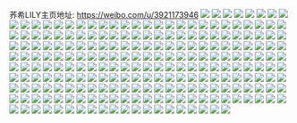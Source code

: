 荞希LILY主页地址: https://weibo.com/u/3921173946 
![](https://wx4.sinaimg.cn/mw2000/e9b85dbagy1h93kkmick6j20u0140qap.jpg) 
![](https://wx4.sinaimg.cn/mw2000/e9b85dbagy1h93kkjia74j20u016athg.jpg) 
![](https://wx4.sinaimg.cn/mw2000/e9b85dbagy1h93kkjz6lij20u0140n6m.jpg) 
![](https://wx4.sinaimg.cn/mw2000/e9b85dbagy1h93kkmw47aj20u0140n4s.jpg) 
![](https://wx4.sinaimg.cn/mw2000/e9b85dbagy1h93kkis6ajj20u0140tmk.jpg) 
![](https://wx4.sinaimg.cn/mw2000/e9b85dbagy1h93kkm5b2gj20u0140ti6.jpg) 
![](https://wx4.sinaimg.cn/mw2000/e9b85dbagy1h93kkl4dt0j20u0140gw7.jpg) 
![](https://wx4.sinaimg.cn/mw2000/e9b85dbagy1h93kkkdgomj20u0140k0t.jpg) 
![](https://wx4.sinaimg.cn/mw2000/e9b85dbagy1h93kl3tudvj20u0140n68.jpg) 
![](https://wx4.sinaimg.cn/mw2000/e9b85dbagy1h922o2bmugj20u0140n3x.jpg) 
![](https://wx4.sinaimg.cn/mw2000/e9b85dbagy1h922o34cm0j20u0140gse.jpg) 
![](https://wx4.sinaimg.cn/mw2000/e9b85dbagy1h922o425yvj20u0140dma.jpg) 
![](https://wx4.sinaimg.cn/mw2000/e9b85dbagy1h922o1epzqj20u0140wki.jpg) 
![](https://wx4.sinaimg.cn/mw2000/e9b85dbagy1h908mt6gclj22802yob2b.jpg) 
![](https://wx4.sinaimg.cn/mw2000/e9b85dbagy1h908mveb2uj22802yoqv6.jpg) 
![](https://wx4.sinaimg.cn/mw2000/e9b85dbagy1h908mx6xqdj22802yoqv6.jpg) 
![](https://wx4.sinaimg.cn/mw2000/e9b85dbagy1h908mym9uij22802yoqv6.jpg) 
![](https://wx4.sinaimg.cn/mw2000/e9b85dbagy1h8v20ja5y8j22802yonpe.jpg) 
![](https://wx4.sinaimg.cn/mw2000/e9b85dbagy1h8v20kvlhxj22802yoqv6.jpg) 
![](https://wx4.sinaimg.cn/mw2000/e9b85dbagy1h8v20hn2ruj22802yonpe.jpg) 
![](https://wx4.sinaimg.cn/mw2000/e9b85dbagy1h8tykrdopoj22802yoe84.jpg) 
![](https://wx4.sinaimg.cn/mw2000/e9b85dbagy1h8tykorehdj22802yonpg.jpg) 
![](https://wx4.sinaimg.cn/mw2000/e9b85dbagy1h8n3yten42j22c03401l1.jpg) 
![](https://wx4.sinaimg.cn/mw2000/e9b85dbagy1h8n3yq0bohj22c02c01ky.jpg) 
![](https://wx4.sinaimg.cn/mw2000/e9b85dbagy1h8n3yvsdfvj22c02c0hdu.jpg) 
![](https://wx4.sinaimg.cn/mw2000/e9b85dbagy1h8n3yxebsij22802yoqv6.jpg) 
![](https://wx4.sinaimg.cn/mw2000/e9b85dbagy1h8gmqhpx6bj20u0140472.jpg) 
![](https://wx4.sinaimg.cn/mw2000/e9b85dbagy1h8gmqinxf4j20u014012w.jpg) 
![](https://wx4.sinaimg.cn/mw2000/e9b85dbagy1h8gmqjfjj7j20u014010g.jpg) 
![](https://wx4.sinaimg.cn/mw2000/e9b85dbagy1h8gmqjzes8j20u0140n2f.jpg) 
![](https://wx4.sinaimg.cn/mw2000/e9b85dbagy1h8542ilmruj22802yoqv6.jpg) 
![](https://wx4.sinaimg.cn/mw2000/e9b85dbagy1h8542ku031j22c03407wi.jpg) 
![](https://wx4.sinaimg.cn/mw2000/e9b85dbagy1h8542glabxj20u00t6148.jpg) 
![](https://wx4.sinaimg.cn/mw2000/e9b85dbagy1h7umpsywclj22802yo4qr.jpg) 
![](https://wx4.sinaimg.cn/mw2000/e9b85dbagy1h7umq4nr3bj23402c04qr.jpg) 
![](https://wx4.sinaimg.cn/mw2000/e9b85dbagy1h7umpyl75ej22802you0y.jpg) 
![](https://wx4.sinaimg.cn/mw2000/e9b85dbagy1h7ct7etd1kj20u0140ti1.jpg) 
![](https://wx4.sinaimg.cn/mw2000/e9b85dbagy1h7ct79bxemj20u014049v.jpg) 
![](https://wx4.sinaimg.cn/mw2000/e9b85dbagy1h73pdf0zmgj22c03407wj.jpg) 
![](https://wx4.sinaimg.cn/mw2000/e9b85dbagy1h73pdcynvgj22c0340npf.jpg) 
![](https://wx4.sinaimg.cn/mw2000/e9b85dbagy1h73pdgkp1nj22c0340u0y.jpg) 
![](https://wx4.sinaimg.cn/mw2000/e9b85dbagy1h703ae1q6zj20wi1ycat3.jpg) 
![](https://wx4.sinaimg.cn/mw2000/e9b85dbagy1h703apdd2lj22802you0z.jpg) 
![](https://wx4.sinaimg.cn/mw2000/e9b85dbagy1h6ukg2xenjj20u014016n.jpg) 
![](https://wx4.sinaimg.cn/mw2000/e9b85dbagy1h6ukg3tablj20u0140tlg.jpg) 
![](https://wx4.sinaimg.cn/mw2000/e9b85dbagy1h6ukg52wz5j20u0140nc0.jpg) 
![](https://wx4.sinaimg.cn/mw2000/e9b85dbagy1h6ukg1hjgcj20u01400zg.jpg) 
![](https://wx4.sinaimg.cn/mw2000/e9b85dbagy1h6ukg5ouzhj20u0140aiq.jpg) 
![](https://wx4.sinaimg.cn/mw2000/e9b85dbagy1h6ukg6ablgj20u0140jxw.jpg) 
![](https://wx4.sinaimg.cn/mw2000/e9b85dbagy1h6ukg6vjfrj20u0140tia.jpg) 
![](https://wx4.sinaimg.cn/mw2000/e9b85dbagy1h6ukg7fk0qj20u01407e4.jpg) 
![](https://wx4.sinaimg.cn/mw2000/e9b85dbagy1h6ukg7yn84j20u014041q.jpg) 
![](https://wx4.sinaimg.cn/mw2000/e9b85dbagy1h6u75vqt0hj20u0140n4n.jpg) 
![](https://wx4.sinaimg.cn/mw2000/e9b85dbagy1h6mm50hgb6j20rn0zoq5x.jpg) 
![](https://wx4.sinaimg.cn/mw2000/e9b85dbagy1h69hjcyc26j22802zjgu8.jpg) 
![](https://wx4.sinaimg.cn/mw2000/e9b85dbagy1h69hjf4g8hj22802yonkg.jpg) 
![](https://wx4.sinaimg.cn/mw2000/e9b85dbagy1h69hjg5ewij21sz2en46i.jpg) 
![](https://wx4.sinaimg.cn/mw2000/e9b85dbagy1h5wrhlnhsej22802yohdv.jpg) 
![](https://wx4.sinaimg.cn/mw2000/e9b85dbagy1h5vx76pvnkj23402c0u0x.jpg) 
![](https://wx4.sinaimg.cn/mw2000/e9b85dbagy1h5vx78b4hkj22c03407wi.jpg) 
![](https://wx4.sinaimg.cn/mw2000/e9b85dbagy1h5vx7i1ihqj20r413u75b.jpg) 
![](https://wx4.sinaimg.cn/mw2000/e9b85dbagy1h5mlizvfkfj20u0140gv6.jpg) 
![](https://wx4.sinaimg.cn/mw2000/e9b85dbagy1h5mliyvqzuj20u0140455.jpg) 
![](https://wx4.sinaimg.cn/mw2000/e9b85dbagy1h5mlj0ykz4j20u0140dpk.jpg) 
![](https://wx4.sinaimg.cn/mw2000/e9b85dbagy1h5mlj1oygzj20u014010l.jpg) 
![](https://wx4.sinaimg.cn/mw2000/e9b85dbagy1h5mlj2fs68j20u0140n8i.jpg) 
![](https://wx4.sinaimg.cn/mw2000/e9b85dbagy1h5mlj39rk4j20u01407g5.jpg) 
![](https://wx4.sinaimg.cn/mw2000/e9b85dbagy1h5mlj5g9vvj20u017v7h9.jpg) 
![](https://wx4.sinaimg.cn/mw2000/e9b85dbagy1h5mlj3vl46j21400u0jz8.jpg) 
![](https://wx4.sinaimg.cn/mw2000/e9b85dbagy1h5mlj4m3jzj20u014014y.jpg) 
![](https://wx4.sinaimg.cn/mw2000/e9b85dbagy1h5mlj61qrdj21400u0wkt.jpg) 
![](https://wx4.sinaimg.cn/mw2000/e9b85dbagy1h5mlj6qav9j20u0140wln.jpg) 
![](https://wx4.sinaimg.cn/mw2000/e9b85dbagy1h5mlj7eyrjj20u0140wpn.jpg) 
![](https://wx4.sinaimg.cn/mw2000/e9b85dbagy1h5mlj84bztj20u014047n.jpg) 
![](https://wx4.sinaimg.cn/mw2000/e9b85dbagy1h5mlj8stjej20u0140wmz.jpg) 
![](https://wx4.sinaimg.cn/mw2000/e9b85dbagy1h5mlj9j5gzj21400u0agx.jpg) 
![](https://wx4.sinaimg.cn/mw2000/e9b85dbagy1h56kfbnjcuj22802yox6q.jpg) 
![](https://wx4.sinaimg.cn/mw2000/e9b85dbagy1h56kfemym4j22802yonpe.jpg) 
![](https://wx4.sinaimg.cn/mw2000/e9b85dbagy1h56kfd7ta6j22802you0y.jpg) 
![](https://wx4.sinaimg.cn/mw2000/e9b85dbagy1h52vfippvqj20jo0ov42r.jpg) 
![](https://wx4.sinaimg.cn/mw2000/e9b85dbagy1h4ultui21uj20s51e2gwt.jpg) 
![](https://wx4.sinaimg.cn/mw2000/e9b85dbagy1h4ultv3stkj20u0167ndu.jpg) 
![](https://wx4.sinaimg.cn/mw2000/e9b85dbagy1h4sgen0ttij20u014011n.jpg) 
![](https://wx4.sinaimg.cn/mw2000/e9b85dbagy1h4sgeody5rj20u0140n5z.jpg) 
![](https://wx4.sinaimg.cn/mw2000/e9b85dbagy1h4mgdc4zsaj22802yox6q.jpg) 
![](https://wx4.sinaimg.cn/mw2000/e9b85dbagy1h4mgd9vilij22yo280hdv.jpg) 
![](https://wx4.sinaimg.cn/mw2000/e9b85dbagy1h4mgd82wyjj22802yob2b.jpg) 
![](https://wx4.sinaimg.cn/mw2000/e9b85dbagy1h4mgdaj4g4j20k00zk48n.jpg) 
![](https://wx4.sinaimg.cn/mw2000/e9b85dbagy1h4g1pb1fyaj22802yo1kz.jpg) 
![](https://wx4.sinaimg.cn/mw2000/e9b85dbagy1h4g1pbkmskj21hc0u0tk8.jpg) 
![](https://wx4.sinaimg.cn/mw2000/e9b85dbagy1h4ddwj1t1rj21ap1lh1hu.jpg) 
![](https://wx4.sinaimg.cn/mw2000/e9b85dbagy1h43u8xx7y8j22802yo4qs.jpg) 
![](https://wx4.sinaimg.cn/mw2000/e9b85dbagy1h43u94kooaj22802yokjo.jpg) 
![](https://wx4.sinaimg.cn/mw2000/e9b85dbagy1h3zw9g9j3tj20u01awjz5.jpg) 
![](https://wx4.sinaimg.cn/mw2000/e9b85dbagy1h3zw9ea8ucj20u0140489.jpg) 
![](https://wx4.sinaimg.cn/mw2000/e9b85dbagy1h3zw9d4479j20u0140doe.jpg) 
![](https://wx4.sinaimg.cn/mw2000/e9b85dbagy1h3zw9rwbd8j20u0140woh.jpg) 
![](https://wx4.sinaimg.cn/mw2000/e9b85dbagy1h3wid01sqsj21o02yo1ky.jpg) 
![](https://wx4.sinaimg.cn/mw2000/e9b85dbagy1h3f3dln1kpj229y327x6q.jpg) 
![](https://wx4.sinaimg.cn/mw2000/e9b85dbaly1h2zv8vjvlgj21o02yo7wj.jpg) 
![](https://wx4.sinaimg.cn/mw2000/e9b85dbaly1h2xd052830j20u00zuarw.jpg) 
![](https://wx4.sinaimg.cn/mw2000/e9b85dbaly1h2qt5h0m42j22c03401kz.jpg) 
![](https://wx4.sinaimg.cn/mw2000/e9b85dbaly1h2n4sry5cnj20u01hch0j.jpg) 
![](https://wx4.sinaimg.cn/mw2000/e9b85dbaly1h2n4sseshqj20u01hcqga.jpg) 
![](https://wx4.sinaimg.cn/mw2000/e9b85dbaly1h2n4sssokjj20u01414af.jpg) 
![](https://wx4.sinaimg.cn/mw2000/e9b85dbaly1h2n4stcxkqj20u01djgzq.jpg) 
![](https://wx4.sinaimg.cn/mw2000/e9b85dbaly1h2n4stokpqj20u01hc7f5.jpg) 
![](https://wx4.sinaimg.cn/mw2000/e9b85dbaly1h2n4su1y5wj20u01hl7ew.jpg) 
![](https://wx4.sinaimg.cn/mw2000/e9b85dbaly1h2n4sugefdj21400u0thl.jpg) 
![](https://wx4.sinaimg.cn/mw2000/e9b85dbaly1h2n4surlw0j21410u047i.jpg) 
![](https://wx4.sinaimg.cn/mw2000/e9b85dbaly1h2n4srfll1j20u0141q9s.jpg) 
![](https://wx4.sinaimg.cn/mw2000/e9b85dbaly1h2n4sv36kyj20u014279b.jpg) 
![](https://wx4.sinaimg.cn/mw2000/e9b85dbaly1h2n4svg5a9j20u013hqb1.jpg) 
![](https://wx4.sinaimg.cn/mw2000/e9b85dbaly1h2h206czsrj20u01hcqib.jpg) 
![](https://wx4.sinaimg.cn/mw2000/e9b85dbaly1h2h207cvnvj20u01hcgzm.jpg) 
![](https://wx4.sinaimg.cn/mw2000/e9b85dbaly1h2h2056i9vj20u01hc4d4.jpg) 
![](https://wx4.sinaimg.cn/mw2000/e9b85dbaly1h2f1u3xc7oj20u01hcapa.jpg) 
![](https://wx4.sinaimg.cn/mw2000/e9b85dbaly1h2f1u79e4lj20u01hctpo.jpg) 
![](https://wx4.sinaimg.cn/mw2000/e9b85dbaly1h2f1u991x0j20u01dnk5m.jpg) 
![](https://wx4.sinaimg.cn/mw2000/e9b85dbaly1h2f1u0bc5tj20u01hcne5.jpg) 
![](https://wx4.sinaimg.cn/mw2000/e9b85dbaly1h2f1uboarpj20u0140qbc.jpg) 
![](https://wx4.sinaimg.cn/mw2000/e9b85dbaly1h2f1ueb1d1j20u01gcnaz.jpg) 
![](https://wx4.sinaimg.cn/mw2000/e9b85dbaly1h2f1ug5nknj21400u0480.jpg) 
![](https://wx4.sinaimg.cn/mw2000/e9b85dbaly1h2f1uirvbjj21410u0aq8.jpg) 
![](https://wx4.sinaimg.cn/mw2000/e9b85dbaly1h2f1ujxd18j21400u0teh.jpg) 
![](https://wx4.sinaimg.cn/mw2000/e9b85dbaly1h288qq1q7sj20u210majq.jpg) 
![](https://wx4.sinaimg.cn/mw2000/e9b85dbaly1h288qt54qkj229a340npd.jpg) 
![](https://wx4.sinaimg.cn/mw2000/e9b85dbaly1h288qrtsqyj22bz2xbqv6.jpg) 
![](https://wx4.sinaimg.cn/mw2000/e9b85dbaly1h288qtx8jxj22c02yge81.jpg) 
![](https://wx4.sinaimg.cn/mw2000/e9b85dbaly1h288qvojc5j216o1kwtuo.jpg) 
![](https://wx4.sinaimg.cn/mw2000/e9b85dbaly1h288r87c88j22c0340npd.jpg) 
![](https://wx4.sinaimg.cn/mw2000/e9b85dbaly1h23itoexuxj21hc0u019f.jpg) 
![](https://wx4.sinaimg.cn/mw2000/e9b85dbaly1h23itsllqhj20u01hc1gw.jpg) 
![](https://wx4.sinaimg.cn/mw2000/e9b85dbaly1h23itleokcj21400u0dmw.jpg) 
![](https://wx4.sinaimg.cn/mw2000/e9b85dbaly1h23ituiqm9j20u01hck23.jpg) 
![](https://wx4.sinaimg.cn/mw2000/e9b85dbaly1h1z1l6zv8ij22c0340e83.jpg) 
![](https://wx4.sinaimg.cn/mw2000/e9b85dbaly1h1z1l4bz8gj21o02stkjm.jpg) 
![](https://wx4.sinaimg.cn/mw2000/e9b85dbaly1h1txdjnpz1j21o02yo1kz.jpg) 
![](https://wx4.sinaimg.cn/mw2000/e9b85dbaly1h1txdido81j21o02yo1kz.jpg) 
![](https://wx4.sinaimg.cn/mw2000/e9b85dbaly1gqcbpsozdzj22c03404qp.jpg) 
![](https://wx4.sinaimg.cn/mw2000/e9b85dbaly1gqcbpqugp9j20tu13u1kx.jpg) 
![](https://wx4.sinaimg.cn/mw2000/e9b85dbaly1gqcbpoww6jj22c03407wh.jpg) 
![](https://wx4.sinaimg.cn/mw2000/e9b85dbaly1gqcbpulbcvj22c03401kx.jpg) 
![](https://wx4.sinaimg.cn/mw2000/e9b85dbaly1gqcbq156gcj20od1bt10r.jpg) 
![](https://wx4.sinaimg.cn/mw2000/e9b85dbaly1gqcbpvl5pgj20tg0ys0ur.jpg) 
![](https://wx4.sinaimg.cn/mw2000/e9b85dbaly1gqcbpz2cvxj20v91vokjr.jpg) 
![](https://wx4.sinaimg.cn/mw2000/e9b85dbaly1gqcbq0739cj22c0340e81.jpg) 
![](https://wx4.sinaimg.cn/mw2000/e9b85dbaly1gqcbq0t63nj20xc18eajx.jpg) 
![](https://wx4.sinaimg.cn/mw2000/e9b85dbaly1gpchrxszg6j21o02yoe82.jpg) 
![](https://wx4.sinaimg.cn/mw2000/e9b85dbaly1gojn0zb8ldj21o02yo4qq.jpg) 
![](https://wx4.sinaimg.cn/mw2000/e9b85dbaly1gojn0y7ncgj22yo1o0kjm.jpg) 
![](https://wx4.sinaimg.cn/mw2000/e9b85dbaly1go8lu227i1j20u01407ao.jpg) 
![](https://wx4.sinaimg.cn/mw2000/e9b85dbaly1go8lw2cklhj20u0140gvw.jpg) 
![](https://wx4.sinaimg.cn/mw2000/e9b85dbaly1go8lw36wt1j20u01404b3.jpg) 
![](https://wx4.sinaimg.cn/mw2000/e9b85dbaly1go8lw432kwj20u01hcnbr.jpg) 
![](https://wx4.sinaimg.cn/mw2000/e9b85dbaly1gnkk4l9n4bj21o02yonpe.jpg) 
![](https://wx4.sinaimg.cn/mw2000/e9b85dbaly1gnkk4qkae2j20u00pwgml.jpg) 
![](https://wx4.sinaimg.cn/mw2000/e9b85dbaly1gn6ymp5wf3j21o02yo4qq.jpg) 
![](https://wx4.sinaimg.cn/mw2000/e9b85dbaly1gn6ymq5warj21o02you0x.jpg) 
![](https://wx4.sinaimg.cn/mw2000/e9b85dbaly1gn6ymo0hdpj21o02yonpd.jpg) 
![](https://wx4.sinaimg.cn/mw2000/e9b85dbaly1gn6ymrjzdqj22c0340b29.jpg) 
![](https://wx4.sinaimg.cn/mw2000/e9b85dbaly1gn6ymtvg2pj22c03407wi.jpg) 
![](https://wx4.sinaimg.cn/mw2000/e9b85dbaly1gn6ymw2yi3j22c0340u0x.jpg) 
![](https://wx4.sinaimg.cn/mw2000/e9b85dbaly1gn6ymy7lruj22c0340e81.jpg) 
![](https://wx4.sinaimg.cn/mw2000/e9b85dbaly1gn6ymzy9z6j20u01hcx6p.jpg) 
![](https://wx4.sinaimg.cn/mw2000/e9b85dbaly1gn4cv3bg0vj21o02yonpd.jpg) 
![](https://wx4.sinaimg.cn/mw2000/e9b85dbaly1gn1g7gmkjfj20u01hckdj.jpg) 
![](https://wx4.sinaimg.cn/mw2000/e9b85dbaly1gn1g7hmv6zj20u0140ah6.jpg) 
![](https://wx4.sinaimg.cn/mw2000/e9b85dbaly1gn1g7k4xujj21hc0u04i3.jpg) 
![](https://wx4.sinaimg.cn/mw2000/e9b85dbaly1gn1g7la58pj20u01407cx.jpg) 
![](https://wx4.sinaimg.cn/mw2000/e9b85dbaly1gn1g7m7wqrj20u0140wl8.jpg) 
![](https://wx4.sinaimg.cn/mw2000/e9b85dbaly1gmyp29rhgej21o02yox6q.jpg) 
![](https://wx4.sinaimg.cn/mw2000/e9b85dbaly1gmyp2b0eblj21o02yoqv6.jpg) 
![](https://wx4.sinaimg.cn/mw2000/e9b85dbaly1gmyp28h5hej21o02yo4qr.jpg) 
![](https://wx4.sinaimg.cn/mw2000/e9b85dbaly1gmyp2c7qqzj21o02yo4qr.jpg) 
![](https://wx4.sinaimg.cn/mw2000/e9b85dbaly1gmyp2dgwzfj21o02yox6q.jpg) 
![](https://wx4.sinaimg.cn/mw2000/e9b85dbaly1gmq8t56bprj20yy0u0dqc.jpg) 
![](https://wx4.sinaimg.cn/mw2000/e9b85dbaly1gmq8t657s8j20u01hc16n.jpg) 
![](https://wx4.sinaimg.cn/mw2000/e9b85dbaly1gm8hj4wx8mj21o02yo4qq.jpg) 
![](https://wx4.sinaimg.cn/mw2000/e9b85dbaly1gm3d76u6xzj20u0140n3b.jpg) 
![](https://wx4.sinaimg.cn/mw2000/e9b85dbaly1gm3d761inoj20u0140dpg.jpg) 
![](https://wx4.sinaimg.cn/mw2000/e9b85dbaly1gm3d77dt65j20i30u0djj.jpg) 
![](https://wx4.sinaimg.cn/mw2000/e9b85dbaly1glzsr9z5uvj21o02yo4qq.jpg) 
![](https://wx4.sinaimg.cn/mw2000/e9b85dbaly1glr4xgqfgmj22c03407wh.jpg) 
![](https://wx4.sinaimg.cn/mw2000/e9b85dbaly1glr4xf6x0uj21o02yo1ky.jpg) 
![](https://wx4.sinaimg.cn/mw2000/e9b85dbaly1gloik9yfxtj21o02yox6p.jpg) 
![](https://wx4.sinaimg.cn/mw2000/e9b85dbaly1gloikatjocj21o02yoqv5.jpg) 
![](https://wx4.sinaimg.cn/mw2000/e9b85dbaly1gloileit6cj20v91vonpl.jpg) 
![](https://wx4.sinaimg.cn/mw2000/e9b85dbaly1glffgtspcej22c0340hdt.jpg) 
![](https://wx4.sinaimg.cn/mw2000/e9b85dbaly1glffgw0bofj22c0340u0x.jpg) 
![](https://wx4.sinaimg.cn/mw2000/e9b85dbaly1glffgyfbslj21o02yox6q.jpg) 
![](https://wx4.sinaimg.cn/mw2000/e9b85dbaly1gl8kueqrttj21o02yo7wi.jpg) 
![](https://wx4.sinaimg.cn/mw2000/e9b85dbaly1gl8ku9od2xj22c0340e81.jpg) 
![](https://wx4.sinaimg.cn/mw2000/e9b85dbaly1gl8kubzhh8j22yo1o0hdt.jpg) 
![](https://wx4.sinaimg.cn/mw2000/e9b85dbaly1gl4ttds415j20u01hcncc.jpg) 
![](https://wx4.sinaimg.cn/mw2000/e9b85dbaly1gl4tte4oidj20u01hc7l8.jpg) 
![](https://wx4.sinaimg.cn/mw2000/e9b85dbaly1gl4ttexo5cj20u01hctud.jpg) 
![](https://wx4.sinaimg.cn/mw2000/e9b85dbaly1gl4ttdbqd5j20u01hch72.jpg) 
![](https://wx4.sinaimg.cn/mw2000/e9b85dbaly1gl3r76xlx6j20mn0vfmzf.jpg) 
![](https://wx4.sinaimg.cn/mw2000/e9b85dbaly1gl3r7645wlj21o02yohdu.jpg) 
![](https://wx4.sinaimg.cn/mw2000/e9b85dbaly1gl3r7kq8jdj21o02yo7wi.jpg) 
![](https://wx4.sinaimg.cn/mw2000/e9b85dbaly1gl1rbvlq2oj21o02yoqv5.jpg) 
![](https://wx4.sinaimg.cn/mw2000/e9b85dbaly1gl1rbtyx41j21o02yokjl.jpg) 
![](https://wx4.sinaimg.cn/mw2000/e9b85dbaly1gl17he8vogj20mi0u0kjd.jpg) 
![](https://wx4.sinaimg.cn/mw2000/e9b85dbaly1gl17ho0oofj22c0340b2a.jpg) 
![](https://wx4.sinaimg.cn/mw2000/e9b85dbaly1gl17hqaee3j22c0340b2a.jpg) 
![](https://wx4.sinaimg.cn/mw2000/e9b85dbaly1gkwk3fzq96j20u01hch3a.jpg) 
![](https://wx4.sinaimg.cn/mw2000/e9b85dbaly1gkwk3gl1txj20u0140tcp.jpg) 
![](https://wx4.sinaimg.cn/mw2000/e9b85dbaly1gkwk3h95qoj20u0140n3o.jpg) 
![](https://wx4.sinaimg.cn/mw2000/e9b85dbaly1gkwk3iawokj20u01hc4i9.jpg) 
![](https://wx4.sinaimg.cn/mw2000/e9b85dbaly1gkwk3jb536j20u01hctrp.jpg) 
![](https://wx4.sinaimg.cn/mw2000/e9b85dbaly1gkwk3eux3mj20u01hcau6.jpg) 
![](https://wx4.sinaimg.cn/mw2000/e9b85dbaly1gks41faka9j20u01hckae.jpg) 
![](https://wx4.sinaimg.cn/mw2000/e9b85dbaly1gks41h40u0j20u01hcdze.jpg) 
![](https://wx4.sinaimg.cn/mw2000/e9b85dbaly1gks4229uesj20u01hc4g9.jpg) 
![](https://wx4.sinaimg.cn/mw2000/e9b85dbaly1gks42o7hngj20u01hc7k8.jpg) 
![](https://wx4.sinaimg.cn/mw2000/e9b85dbaly1gkrbwsdifwj20u0182b29.jpg) 
![](https://wx4.sinaimg.cn/mw2000/e9b85dbaly1gkrbx3gvlqj21o02yox6p.jpg) 
![](https://wx4.sinaimg.cn/mw2000/e9b85dbaly1gkpo6loiuuj20u0140tg1.jpg) 
![](https://wx4.sinaimg.cn/mw2000/e9b85dbaly1gknck81ylrj20u01hcdvp.jpg) 
![](https://wx4.sinaimg.cn/mw2000/e9b85dbaly1gknck8z16yj20u01hcx2w.jpg) 
![](https://wx4.sinaimg.cn/mw2000/e9b85dbaly1gknck9ueb6j20u01hchal.jpg) 
![](https://wx4.sinaimg.cn/mw2000/e9b85dbaly1gkkyv93i55j20u01hc18j.jpg) 
![](https://wx4.sinaimg.cn/mw2000/e9b85dbaly1gkdsjq06fsj20ox0yokfe.jpg) 
![](https://wx4.sinaimg.cn/mw2000/e9b85dbaly1gkb11glfqij21o02yob2a.jpg) 
![](https://wx4.sinaimg.cn/mw2000/e9b85dbaly1gkb10x4vfcj22c0340qv5.jpg) 
![](https://wx4.sinaimg.cn/mw2000/e9b85dbaly1gkb1128fzvj21o02yoqv7.jpg) 
![](https://wx4.sinaimg.cn/mw2000/e9b85dbaly1gkb113p9pdj21o02yoe82.jpg) 

